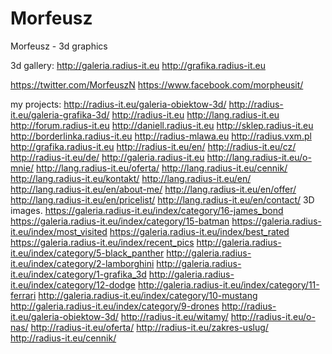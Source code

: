 # Morfeusz
Morfeusz - 3d graphics

3d gallery: http://galeria.radius-it.eu http://grafika.radius-it.eu

https://twitter.com/MorfeuszN
https://www.facebook.com/morpheusit/

my projects: http://radius-it.eu/galeria-obiektow-3d/ http://radius-it.eu/galeria-grafika-3d/
http://radius-it.eu http://lang.radius-it.eu http://forum.radius-it.eu http://daniell.radius-it.eu http://sklep.radius-it.eu http://borderlinka.radius-it.eu http://radius-mlawa.eu http://radius.vxm.pl http://grafika.radius-it.eu http://radius-it.eu/en/ http://radius-it.eu/cz/ http://radius-it.eu/de/
http://galeria.radius-it.eu http://lang.radius-it.eu/o-mnie/ http://lang.radius-it.eu/oferta/ http://lang.radius-it.eu/cennik/ http://lang.radius-it.eu/kontakt/ http://lang.radius-it.eu/en/ http://lang.radius-it.eu/en/about-me/ http://lang.radius-it.eu/en/offer/ http://lang.radius-it.eu/en/pricelist/ http://lang.radius-it.eu/en/contact/
3D images. https://galeria.radius-it.eu/index/category/16-james_bond https://galeria.radius-it.eu/index/category/15-batman https://galeria.radius-it.eu/index/most_visited https://galeria.radius-it.eu/index/best_rated https://galeria.radius-it.eu/index/recent_pics http://galeria.radius-it.eu/index/category/5-black_panther http://galeria.radius-it.eu/index/category/2-lamborghini http://galeria.radius-it.eu/index/category/1-grafika_3d http://galeria.radius-it.eu/index/category/12-dodge http://galeria.radius-it.eu/index/category/11-ferrari http://galeria.radius-it.eu/index/category/10-mustang http://galeria.radius-it.eu/index/category/9-drones http://radius-it.eu/galeria-obiektow-3d/ http://radius-it.eu/witamy/ http://radius-it.eu/o-nas/ http://radius-it.eu/oferta/ http://radius-it.eu/zakres-uslug/ http://radius-it.eu/cennik/

